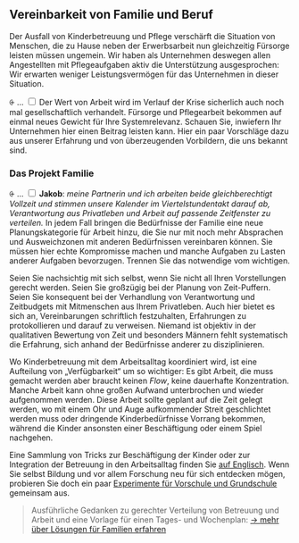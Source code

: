 ## Vereinbarkeit von Familie und Beruf

Der Ausfall von Kinderbetreuung und Pflege verschärft die Situation von Menschen, die zu Hause neben der Erwerbsarbeit nun gleichzeitig Fürsorge leisten müssen ungemein. Wir haben als Unternehmen deswegen allen Angestellten mit Pflegeaufgaben aktiv die Unterstützung ausgesprochen: Wir erwarten weniger Leistungsvermögen für das Unternehmen in dieser Situation.

<label for="25" class="margin-toggle">⨭ …</label>
<input type="checkbox" id="25" class="margin-toggle"/>
<span class="marginnote">Der Wert von Arbeit wird im Verlauf der Krise sicherlich auch noch mal gesellschaftlich verhandelt. Fürsorge und Pflegearbeit bekommen auf einmal neues Gewicht für Ihre Systemrelevanz.</span> Schauen Sie, inwiefern Ihr Unternehmen hier einen Beitrag leisten kann. Hier ein paar Vorschläge dazu aus unserer Erfahrung und von überzeugenden Vorbildern, die uns bekannt sind.


### Das Projekt Familie

<label for="26" class="margin-toggle">⨭ …</label>
<input type="checkbox" id="26" class="margin-toggle"/>
<span class="marginnote">**Jakob**: *meine Partnerin und ich arbeiten beide gleichberechtigt Vollzeit und stimmen unsere Kalender im Viertelstundentakt darauf ab, Verantwortung aus Privatleben und Arbeit auf passende Zeitfenster zu verteilen.*</span> In jedem Fall bringen die Bedürfnisse der Familie eine neue Planungskategorie für Arbeit hinzu, die Sie nur mit noch mehr Absprachen und Ausweichzonen mit anderen Bedürfnissen vereinbaren können. Sie müssen hier echte Kompromisse machen und manche Aufgaben zu Lasten anderer Aufgaben bevorzugen. Trennen Sie das notwendige vom wichtigen.

Seien Sie nachsichtig mit sich selbst, wenn Sie nicht all Ihren Vorstellungen gerecht werden. Seien Sie großzügig bei der Planung von Zeit-Puffern. Seien Sie konsequent bei der Verhandlung von Verantwortung und Zeitbudgets mit Mitmenschen aus Ihrem Privatleben. Auch hier bietet es sich an, Vereinbarungen schriftlich festzuhalten, Erfahrungen zu protokollieren und darauf zu verweisen. Niemand ist objektiv in der qualitativen Bewertung von Zeit und besonders Männern fehlt systematisch die Erfahrung, sich anhand der Bedürfnisse anderer zu disziplinieren.

Wo Kinderbetreuung mit dem Arbeitsalltag koordiniert wird, ist eine Aufteilung von „Verfügbarkeit“ um so wichtiger: Es gibt Arbeit, die muss gemacht werden aber braucht keinen *Flow*, keine dauerhafte Konzentration. Manche Arbeit kann ohne großen Aufwand unterbrochen und wieder aufgenommen werden. Diese Arbeit sollte geplant auf die Zeit gelegt werden, wo mit einem Ohr und Auge aufkommender Streit geschlichtet werden muss oder dringende Kinderbedürfnisse Vorrang bekommen, während die Kinder ansonsten einer Beschäftigung oder einem Spiel nachgehen.


Eine Sammlung von Tricks zur Beschäftigung der Kinder oder zur Integration der Betreuung in den Arbeitsalltag finden Sie [auf Englisch](https://www.poynter.org/business-work/2020/how-to-work-from-home-with-kids-around/). Wenn Sie selbst Bildung und vor allem Forschung neu für sich entdecken mögen, probieren Sie doch ein paar [Experimente für Vorschule und Grundschule](https://www.bildungsserver.de/Praxishilfen-Experimentieranleitungen-5683-de.html) gemeinsam aus.

<blockquote class="text-small contrast-bg-light">
Ausführliche Gedanken zu gerechter Verteilung von Betreuung und Arbeit und eine Vorlage für einen Tages- und Wochenplan: <a href="/familie" title="mehr über Tagesplanung und Struktur von Arbeit erfahren"><span aria-hidden="true">→ </span>mehr über Lösungen für Familien erfahren</a>
</blockquote>